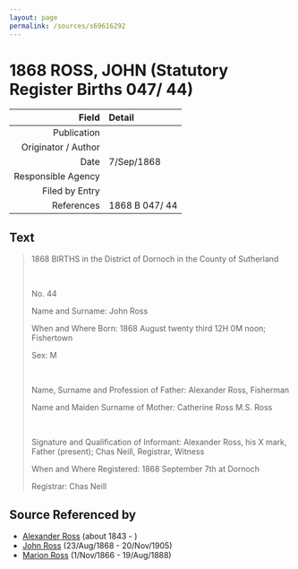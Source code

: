 ```yaml
---
layout: page
permalink: /sources/s69616292
---
```


# 1868 ROSS, JOHN (Statutory Register Births 047/ 44)

Field | Detail
---:|:---
Publication | 
Originator / Author | 
Date | 7/Sep/1868
Responsible Agency | 
Filed by Entry | 
References | 1868 B 047/ 44

## Text

> 1868 BIRTHS in the District of Dornoch in the County of Sutherland
>
> <br/>
>
> No. 44
>
> Name and Surname: John Ross
>
> When and Where Born: 1868 August twenty third 12H 0M noon; Fishertown
>
> Sex: M
>
> <br/>
>
> Name, Surname and Profession of Father: Alexander Ross, Fisherman
>
> Name and Maiden Surname of Mother: Catherine Ross M.S. Ross
>
> <br/>
>
> Signature and Qualification of Informant: Alexander Ross, his X mark, Father (present); Chas Neill, Registrar, Witness
>
> When and Where Registered: 1868 September 7th at Dornoch
>
> Registrar: Chas Neill
>

## Source Referenced by

* [Alexander Ross](../people/@17311533@-alexander-ross-b1843-d.md) (about 1843 - )
* [John Ross](../people/@16505504@-john-ross-b1868-8-23-d1905-11-20.md) (23/Aug/1868 - 20/Nov/1905)
* [Marion Ross](../people/@75416110@-marion-ross-b1866-11-1-d1888-8-19.md) (1/Nov/1866 - 19/Aug/1888)
